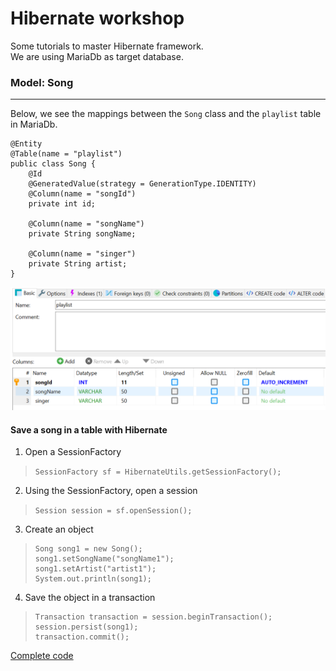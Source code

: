 # Hibernate workshop

Some tutorials to master Hibernate framework.
<br>
We are using MariaDb as target database.

### Model: Song
* * *

Below, we see the mappings between the `Song` class and the `playlist` table in MariaDb.
```
@Entity
@Table(name = "playlist")
public class Song {
    @Id
    @GeneratedValue(strategy = GenerationType.IDENTITY)
    @Column(name = "songId")
    private int id;

    @Column(name = "songName")
    private String songName;

    @Column(name = "singer")
    private String artist;
}
```

![song_table](assets/song_table.png)

#### Save a song in a table with Hibernate

1. Open a SessionFactory
> `SessionFactory sf = HibernateUtils.getSessionFactory();`
2. Using the SessionFactory, open a session
> `Session session = sf.openSession();`
3. Create an object
> ```
> Song song1 = new Song();
> song1.setSongName("songName1");
> song1.setArtist("artist1");
> System.out.println(song1);
> ```

4. Save the object in a transaction
> ```
> Transaction transaction = session.beginTransaction();
> session.persist(song1);
> transaction.commit();
> ```

[Complete code](https://github.com/vocaltech/hibernate-training/blob/master/src/main/java/fr/vocaltech/hibernate/HibernateApp.java)